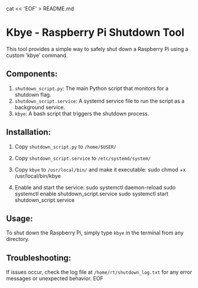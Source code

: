cat << 'EOF' > README.md
# Kbye - Raspberry Pi Shutdown Tool

This tool provides a simple way to safely shut down a Raspberry Pi using a custom 'kbye' command.

## Components:
1. `shutdown_script.py`: The main Python script that monitors for a shutdown flag.
2. `shutdown_script.service`: A systemd service file to run the script as a background service.
3. `kbye`: A bash script that triggers the shutdown process.

## Installation:
1. Copy `shutdown_script.py` to `/home/$USER/`
2. Copy `shutdown_script.service` to `/etc/systemd/system/`
3. Copy `kbye` to `/usr/local/bin/` and make it executable:
sudo chmod +x /usr/local/bin/kbye

4. Enable and start the service:
sudo systemctl daemon-reload
sudo systemctl enable shutdown_script.service
sudo systemctl start shutdown_script.service

## Usage:
To shut down the Raspberry Pi, simply type `kbye` in the terminal from any directory.

## Troubleshooting:
If issues occur, check the log file at `/home/rt/shutdown_log.txt` for any error messages or unexpected behavior.
EOF
